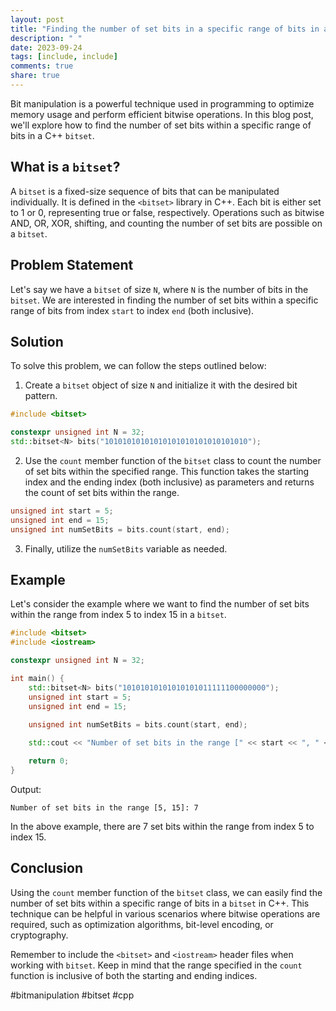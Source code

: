 ```yaml
---
layout: post
title: "Finding the number of set bits in a specific range of bits in a C++ Bitset"
description: " "
date: 2023-09-24
tags: [include, include]
comments: true
share: true
---
```


Bit manipulation is a powerful technique used in programming to optimize memory usage and perform efficient bitwise operations. In this blog post, we'll explore how to find the number of set bits within a specific range of bits in a C++ `bitset`.

## What is a `bitset`?

A `bitset` is a fixed-size sequence of bits that can be manipulated individually. It is defined in the `<bitset>` library in C++. Each bit is either set to 1 or 0, representing true or false, respectively. Operations such as bitwise AND, OR, XOR, shifting, and counting the number of set bits are possible on a `bitset`.

## Problem Statement

Let's say we have a `bitset` of size `N`, where `N` is the number of bits in the `bitset`. We are interested in finding the number of set bits within a specific range of bits from index `start` to index `end` (both inclusive).

## Solution

To solve this problem, we can follow the steps outlined below:

1. Create a `bitset` object of size `N` and initialize it with the desired bit pattern.
```cpp
#include <bitset>

constexpr unsigned int N = 32;
std::bitset<N> bits("10101010101010101010101010101010");
```

2. Use the `count` member function of the `bitset` class to count the number of set bits within the specified range. This function takes the starting index and the ending index (both inclusive) as parameters and returns the count of set bits within the range.

```cpp
unsigned int start = 5;
unsigned int end = 15;
unsigned int numSetBits = bits.count(start, end);
```

3. Finally, utilize the `numSetBits` variable as needed.

## Example

Let's consider the example where we want to find the number of set bits within the range from index 5 to index 15 in a `bitset`. 

```cpp
#include <bitset>
#include <iostream>

constexpr unsigned int N = 32;

int main() {
    std::bitset<N> bits("10101010101010101011111100000000");
    unsigned int start = 5;
    unsigned int end = 15;
    
    unsigned int numSetBits = bits.count(start, end);

    std::cout << "Number of set bits in the range [" << start << ", " << end << "]: " << numSetBits << std::endl;

    return 0;
}
```

Output:
```
Number of set bits in the range [5, 15]: 7
```

In the above example, there are 7 set bits within the range from index 5 to index 15.

## Conclusion

Using the `count` member function of the `bitset` class, we can easily find the number of set bits within a specific range of bits in a `bitset` in C++. This technique can be helpful in various scenarios where bitwise operations are required, such as optimization algorithms, bit-level encoding, or cryptography.

Remember to include the `<bitset>` and `<iostream>` header files when working with `bitset`. Keep in mind that the range specified in the `count` function is inclusive of both the starting and ending indices.

#bitmanipulation #bitset #cpp